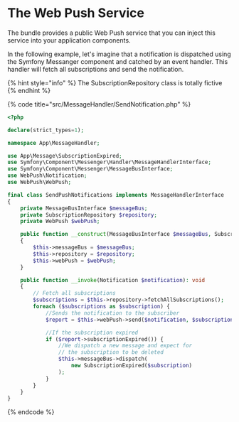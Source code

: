 # The Web Push Service

The bundle provides a public Web Push service that you can inject this service into your application components.

In the following example, let's imagine that a notification is dispatched using the Symfony Messanger component and catched by an event handler. This handler will fetch all subscriptions and send the notification.

{% hint style="info" %}
The SubscriptionRepository class is totally fictive
{% endhint %}

{% code title="src/MessageHandler/SendNotification.php" %}
```php
<?php

declare(strict_types=1);

namespace App\MessageHandler;

use App\Message\SubscriptionExpired;
use Symfony\Component\Messenger\Handler\MessageHandlerInterface;
use Symfony\Component\Messenger\MessageBusInterface;
use WebPush\Notification;
use WebPush\WebPush;

final class SendPushNotifications implements MessageHandlerInterface
{
    private MessageBusInterface $messageBus;
    private SubscriptionRepository $repository;
    private WebPush $webPush;

    public function __construct(MessageBusInterface $messageBus, SubscriptionRepository $repository, WebPush $webPush)
    {
        $this->messageBus = $messageBus;
        $this->repository = $repository;
        $this->webPush = $webPush;
    }

    public function __invoke(Notification $notification): void
    {
        // Fetch all subscriptions
        $subscriptions = $this->repository->fetchAllSubscriptions();
        foreach ($subscriptions as $subscription) {
            //Sends the notification to the subscriber
            $report = $this->webPush->send($notification, $subscription);

            //If the subscription expired
            if ($report->subscriptionExpired()) {
                //We dispatch a new message and expect for
                // the subscription to be deleted
                $this->messageBus->dispatch(
                    new SubscriptionExpired($subscription)
                );
            }
        }
    }
}
```
{% endcode %}
